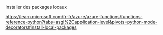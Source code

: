 

Installer des packages locaux

https://learn.microsoft.com/fr-fr/azure/azure-functions/functions-reference-python?tabs=asgi%2Capplication-level&pivots=python-mode-decorators#install-local-packages